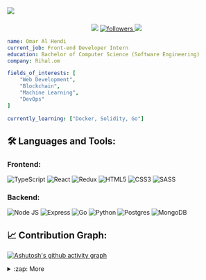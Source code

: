<div align="start">
<img src="https://capsule-render.vercel.app/api?type=waving&animation=fadeIn&fontColor=CAD1D9&color=0:1d2671,100:c33764&height=180&section=header&text=Hey%20Everyone&fontSize=60" />
</div>
<h3 align="left"></h3>

<p align='center'>
    <img src='https://visitor-badge-reloaded.herokuapp.com/badge?page_id=omar-al-hendi&logo=Github&style=for-the-badge&color=16a085'>
    <a href='https://github.com/omar-al-hendi?tab=followers'>
        <img alt='followers' title='Follow Me on GitHub' src='https://custom-icon-badges.herokuapp.com/github/followers/omar-al-hendi?color=236ad3&labelColor=1155ba&style=for-the-badge&logo=person-add&label=Follow&logoColor=white'/>
    </a>
    <a href="https://www.linkedin.com/in/omar-al-hendi-902754203/">
      <img src="https://img.shields.io/badge/linkedin%20-%230077B5.svg?&style=for-the-badge&logo=linkedin&logoColor=white"/>
    </a>
</p>


```yaml
name: Omar Al Hendi
current_job: Front-end Developer Intern
education: Bachelor of Computer Science (Software Engineering)
company: Rihal.om

fields_of_interests: [
    "Web Development",
    "Blockchain",
    "Machine Learning",
    "DevOps"
]
  
currently_learning: ["Docker, Solidity, Go"]
``` 
 

## 🛠 Languages and Tools:

### Frontend:
![TypeScript](https://img.shields.io/badge/typescript-%23007ACC.svg?style=for-the-badge&logo=typescript&logoColor=white)
![React](https://img.shields.io/badge/react-%2320232a.svg?style=for-the-badge&logo=react&logoColor=%2361DAFB)
![Redux](https://img.shields.io/badge/Redux-593D88?style=for-the-badge&logo=redux&logoColor=white)
![HTML5](https://img.shields.io/badge/html5%20-%23E34F26.svg?&style=for-the-badge&logo=html5&logoColor=white)
![CSS3](https://img.shields.io/badge/css3%20-%231572B6.svg?&style=for-the-badge&logo=css3&logoColor=white)
![SASS](https://img.shields.io/badge/SASS-hotpink.svg?style=for-the-badge&logo=SASS&logoColor=white)

### Backend:
![Node JS](https://img.shields.io/badge/Node.js-43853D?style=for-the-badge&logo=node.js&logoColor=white)
![Express](https://img.shields.io/badge/Express.js-404D59?style=for-the-badge)
![Go](https://img.shields.io/badge/go-%2300ADD8.svg?style=for-the-badge&logo=go&logoColor=white)
![Python](https://img.shields.io/badge/python-3670A0?style=for-the-badge&logo=python&logoColor=ffdd54)
![Postgres](https://img.shields.io/badge/postgres-%23316192.svg?style=for-the-badge&logo=postgresql&logoColor=white)
![MongoDB](https://img.shields.io/badge/MongoDB-4EA94B?style=for-the-badge&logo=mongodb&logoColor=white)

<p>
 
 </p>

 ## 📈 Contribution Graph:
[![Ashutosh's github activity graph](https://activity-graph.herokuapp.com/graph?username=omar-al-hendi&bg_color=000000&color=00b7ff&line=00b7ff&point=ffffff&area=true&hide_border=true)](https://github.com/ashutosh00710/github-readme-activity-graph)

<details>
  <summary>:zap: More </summary>
   <img src="http://github-readme-streak-stats.herokuapp.com?user=omar-al-hendi&theme=dark&background=000000" height="140"/>
 <img src="https://github-readme-stats.vercel.app/api/top-langs/?username=omar-al-hendi&layout=compact&theme=vision-friendly-dark" height="140"/>
</details>
